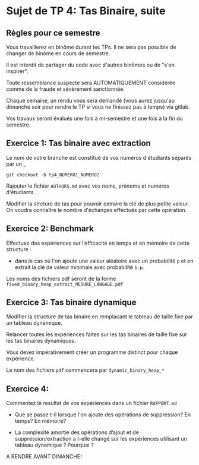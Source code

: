 # Sujet de TP 4: Tas Binaire, suite

## Règles pour ce semestre

Vous travaillerez en binôme durant les TPs. Il ne sera pas possible de changer
de binôme en cours de semestre. 

Il est interdit de partager du code avec d'autres binômes ou de "s'en inspirer".

Toute ressemblance suspecte sera AUTOMATIQUEMENT considérée comme de la fraude
et sévèrement sanctionnée.

Chaque semaine, un rendu vous sera demandé (vous aurez jusqu'au dimanche soir pour 
rendre le TP si vous ne finissez pas à temps) via gitlab.

Vos travaux seront évalués une fois à mi-semestre et une fois à la fin du semestre.

## Exercice 1: Tas binaire avec extraction


Le nom de votre branche est constitué de vos numéros d'étudiants séparés par un _

`git checkout -b tp4_NUMERO1_NUMERO2`

Rajouter le fichier `AUTHORS.md` avec vos noms, prénoms et numéros d'étudiants.

Modifier la strcture de tas pour pouvoir extraire la clé de plus petite valeur.
On voudra connaître le nombre d'échanges effectués par cette opération.

## Exercice 2: Benchmark

Effectuez des expériences sur l’efficacité en temps et en mémoire de cette structure :

- dans le cas où l'on ajoute une valeur aléatoire avec un probabilité `p` et on extrait
la clé de valeur minimale avec probabilité `1-p`.

Les noms des fichiers pdf seront de la forme `fixed_binary_heap_extract_MESURE_LANGAGE.pdf`

## Exercice 3: Tas binaire dynamique

Modifier la structure de tas binaire en remplacant le tableau de taille fixe par un tableau dynamique.

Relancer toutes les expériences faites sur les tas binaires de taille fixe sur les tas binaires dynamiques.

Vous devez impérativement créer un programme distinct pour chaque expérience.

Le nom des fichiers `pdf` commencera par `dynamic_binary_heap_*`

## Exercice 4:  

Commentez le resultat de vos expériences dans un fichier `RAPPORT.md`

- Que se passe t-il lorsque l'on ajoute des opérations de suppression? En temps? En mémoire?

- La complexité amortie des opérations d’ajout et de suppression/extraction a t-elle changé sur les expériences
utilisant un tableau dynamique ? Pourquoi ?

A RENDRE AVANT DIMANCHE!